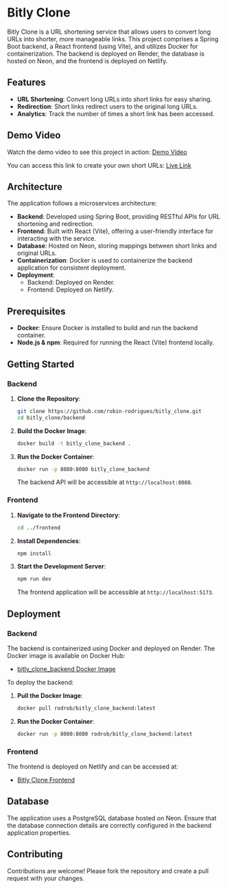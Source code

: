 # Bitly Clone

Bitly Clone is a URL shortening service that allows users to convert long URLs into shorter, more manageable links. This project comprises a Spring Boot backend, a React frontend (using Vite), and utilizes Docker for containerization. The backend is deployed on Render, the database is hosted on Neon, and the frontend is deployed on Netlify.

## Features

- **URL Shortening**: Convert long URLs into short links for easy sharing.
- **Redirection**: Short links redirect users to the original long URLs.
- **Analytics**: Track the number of times a short link has been accessed.


## Demo Video

Watch the demo video to see this project in action:
[Demo Video](https://drive.google.com/file/d/1_jw9Kd2XgzNdUSgGc-3wTclOmXhuokJ_/view?usp=share_link)

You can access this link to create your own short URLs:
[Live Link](https://mini-urls.netlify.app/)


## Architecture

The application follows a microservices architecture:

- **Backend**: Developed using Spring Boot, providing RESTful APIs for URL shortening and redirection.
- **Frontend**: Built with React (Vite), offering a user-friendly interface for interacting with the service.
- **Database**: Hosted on Neon, storing mappings between short links and original URLs.
- **Containerization**: Docker is used to containerize the backend application for consistent deployment.
- **Deployment**:
  - Backend: Deployed on Render.
  - Frontend: Deployed on Netlify.

## Prerequisites

- **Docker**: Ensure Docker is installed to build and run the backend container.
- **Node.js & npm**: Required for running the React (Vite) frontend locally.

## Getting Started

### Backend

1. **Clone the Repository**:
   ```bash
   git clone https://github.com/robin-rodrigues/bitly_clone.git
   cd bitly_clone/backend
   ```

2. **Build the Docker Image**:
   ```bash
   docker build -t bitly_clone_backend .
   ```

3. **Run the Docker Container**:
   ```bash
   docker run -p 8080:8080 bitly_clone_backend
   ```

   The backend API will be accessible at `http://localhost:8080`.

### Frontend

1. **Navigate to the Frontend Directory**:
   ```bash
   cd ../frontend
   ```

2. **Install Dependencies**:
   ```bash
   npm install
   ```

3. **Start the Development Server**:
   ```bash
   npm run dev
   ```

   The frontend application will be accessible at `http://localhost:5173`.

## Deployment

### Backend

The backend is containerized using Docker and deployed on Render. The Docker image is available on Docker Hub:

- [bitly_clone_backend Docker Image](https://hub.docker.com/r/rodrob/bitly_clone_backend)

To deploy the backend:

1. **Pull the Docker Image**:
   ```bash
   docker pull rodrob/bitly_clone_backend:latest
   ```

2. **Run the Docker Container**:
   ```bash
   docker run -p 8080:8080 rodrob/bitly_clone_backend:latest
   ```

### Frontend

The frontend is deployed on Netlify and can be accessed at:

- [Bitly Clone Frontend](https://mini-urls.netlify.app/)

## Database

The application uses a PostgreSQL database hosted on Neon. Ensure that the database connection details are correctly configured in the backend application properties.



## Contributing

Contributions are welcome! Please fork the repository and create a pull request with your changes.


